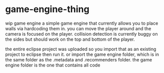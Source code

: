 # game-engine-thing
wip game engine
a simple game engine that currently allows you to place walls via hardcoding them in.
you can move the player around and the camera is focused on the player.
collision detection is currently buggy on the sides but should work on the top and bottom of the player.

the entire eclipse project was uploaded so you import that as an existing project to eclipse then run it.
or
import the game engine folder, which is in the same folder as the .metadata and .recommenders folder. 
the game engine folder is the one that contains all code
